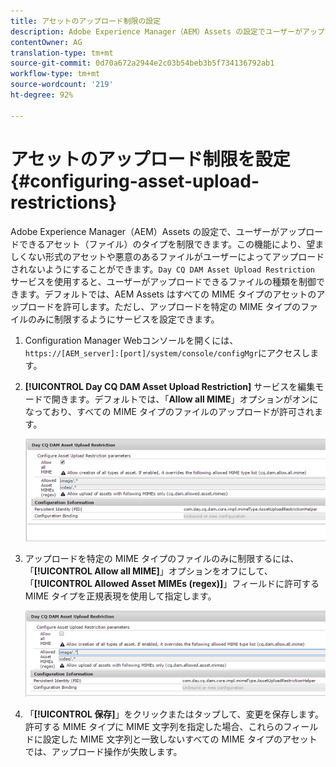 ```yaml
---
title: アセットのアップロード制限の設定
description: Adobe Experience Manager（AEM）Assets の設定でユーザーがアップロードできるアセット（ファイル）のタイプを制限する方法を学習します。
contentOwner: AG
translation-type: tm+mt
source-git-commit: 0d70a672a2944e2c03b54beb3b5f734136792ab1
workflow-type: tm+mt
source-wordcount: '219'
ht-degree: 92%

---
```



# アセットのアップロード制限を設定{#configuring-asset-upload-restrictions}

Adobe Experience Manager（AEM）Assets の設定で、ユーザーがアップロードできるアセット（ファイル）のタイプを制限できます。この機能により、望ましくない形式のアセットや悪意のあるファイルがユーザーによってアップロードされないようにすることができます。`Day CQ DAM Asset Upload Restriction` サービスを使用すると、ユーザーがアップロードできるファイルの種類を制御できます。デフォルトでは、AEM Assets はすべての MIME タイプのアセットのアップロードを許可します。ただし、アップロードを特定の MIME タイプのファイルのみに制限するようにサービスを設定できます。

1. Configuration Manager Webコンソールを開くには、`https://[AEM_server]:[port]/system/console/configMgr`にアクセスします。
1. **[!UICONTROL Day CQ DAM Asset Upload Restriction]** サービスを編集モードで開きます。デフォルトでは、「**Allow all MIME**」オプションがオンになっており、すべての MIME タイプのファイルのアップロードが許可されます。

   ![chlimage_1-378](assets/chlimage_1-378.png)

1. アップロードを特定の MIME タイプのファイルのみに制限するには、「**[!UICONTROL Allow all MIME]**」オプションをオフにして、「**[!UICONTROL Allowed Asset MIMEs (regex)]**」フィールドに許可する MIME タイプを正規表現を使用して指定します。

   ![chlimage_1-379](assets/chlimage_1-379.png)

1. 「**[!UICONTROL 保存]**」をクリックまたはタップして、変更を保存します。許可する MIME タイプに MIME 文字列を指定した場合、これらのフィールドに設定した MIME 文字列と一致しないすべての MIME タイプのアセットでは、アップロード操作が失敗します。
